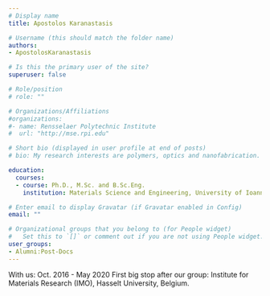 ```yaml
---
# Display name
title: Apostolos Karanastasis

# Username (this should match the folder name)
authors:
- ApostolosKaranastasis

# Is this the primary user of the site?
superuser: false

# Role/position
# role: ""

# Organizations/Affiliations
#organizations:
#- name: Rensselaer Polytechnic Institute
#  url: "http://mse.rpi.edu"

# Short bio (displayed in user profile at end of posts)
# bio: My research interests are polymers, optics and nanofabrication.

education:
  courses:
  - course: Ph.D., M.Sc. and B.Sc.Eng. 
    institution: Materials Science and Engineering, University of Ioannina, Greece.

# Enter email to display Gravatar (if Gravatar enabled in Config)
email: ""

# Organizational groups that you belong to (for People widget)
#   Set this to `[]` or comment out if you are not using People widget.
user_groups:
- Alumni:Post-Docs
---
```

With us: Oct. 2016 - May 2020
First big stop after our group: Institute for Materials Research (IMO), Hasselt University, Belgium.